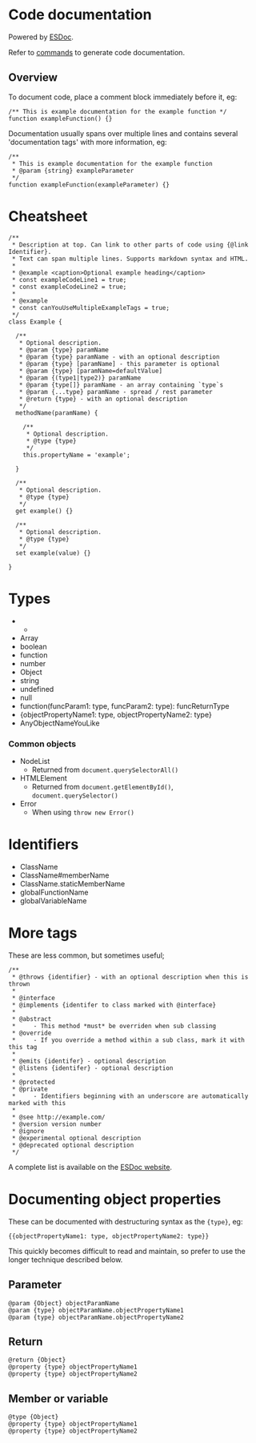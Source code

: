 Code documentation
==================

Powered by [ESDoc](https://esdoc.org).

Refer to [commands](../../development/commands.md) to generate code documentation.

Overview
--------

To document code, place a comment block immediately before it, eg:

```
/** This is example documentation for the example function */
function exampleFunction() {}
```

Documentation usually spans over multiple lines and contains several 'documentation tags' with more information, eg:

```
/**
 * This is example documentation for the example function
 * @param {string} exampleParameter
 */
function exampleFunction(exampleParameter) {}
```



Cheatsheet
==========

```
/**
 * Description at top. Can link to other parts of code using {@link Identifier}.
 * Text can span multiple lines. Supports markdown syntax and HTML.
 *
 * @example <caption>Optional example heading</caption>
 * const exampleCodeLine1 = true;
 * const exampleCodeLine2 = true;
 *
 * @example
 * const canYouUseMultipleExampleTags = true;
 */
class Example {

  /**
   * Optional description.
   * @param {type} paramName
   * @param {type} paramName - with an optional description
   * @param {type} [paramName] - this parameter is optional
   * @param {type} [paramName=defaultValue]
   * @param {(type1|type2)} paramName
   * @param {type[]} paramName - an array containing `type`s
   * @param {...type} paramName - spread / rest parameter
   * @return {type} - with an optional description
   */
  methodName(paramName) {

    /**
     * Optional description.
     * @type {type}
     */
    this.propertyName = 'example';

  }

  /**
   * Optional description.
   * @type {type}
   */
  get example() {}

  /**
   * Optional description.
   * @type {type}
   */
  set example(value) {}

}
```



Types
=====

- *
- Array
- boolean
- function
- number
- Object
- string
- undefined
- null
- function(funcParam1: type, funcParam2: type): funcReturnType
- {objectPropertyName1: type, objectPropertyName2: type}
- AnyObjectNameYouLike

### Common objects

- NodeList
    - Returned from `document.querySelectorAll()`
- HTMLElement
    - Returned from `document.getElementById()`, `document.querySelector()`
- Error
    - When using `throw new Error()`



Identifiers
===========

- ClassName
- ClassName#memberName
- ClassName.staticMemberName
- globalFunctionName
- globalVariableName



More tags
=========

These are less common, but sometimes useful;
 
```
/**
 * @throws {identifier} - with an optional description when this is thrown
 *
 * @interface
 * @implements {identifer to class marked with @interface}
 *
 * @abstract
 *     - This method *must* be overriden when sub classing
 * @override
 *     - If you override a method within a sub class, mark it with this tag
 *
 * @emits {identifer} - optional description
 * @listens {identifer} - optional description
 *
 * @protected
 * @private
 *     - Identifiers beginning with an underscore are automatically marked with this
 *
 * @see http://example.com/
 * @version version number
 * @ignore
 * @experimental optional description
 * @deprecated optional description
 */
```

A complete list is available on the [ESDoc website](https://esdoc.org/tags.html).



Documenting object properties
=============================

These can be documented with destructuring syntax as the `{type}`, eg:

```
{{objectPropertyName1: type, objectPropertyName2: type}}
```

This quickly becomes difficult to read and maintain, so prefer to use the longer technique described below.

Parameter
---------

```
@param {Object} objectParamName
@param {type} objectParamName.objectPropertyName1
@param {type} objectParamName.objectPropertyName2
```

Return
------

```
@return {Object}
@property {type} objectPropertyName1
@property {type} objectPropertyName2
```

Member or variable
------------------
  
```
@type {Object}
@property {type} objectPropertyName1
@property {type} objectPropertyName2
```
